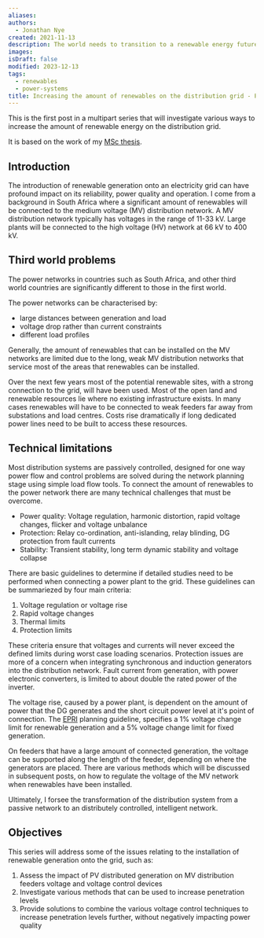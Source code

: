 ```yaml
---
aliases:
authors:
  - Jonathan Nye
created: 2021-11-13
description: The world needs to transition to a renewable energy future to limit climate change. Part one of the series investigates the reasons for why we need to update the distribution network to handle more renewables.
images:
isDraft: false
modified: 2023-12-13
tags:
  - renewables
  - power-systems
title: Increasing the amount of renewables on the distribution grid - Part 1
---
```


This is the first post in a multipart series that will investigate various ways to increase the amount of renewable energy on the distribution grid.

It is based on the work of my [MSc thesis](https://scholar.sun.ac.za/handle/10019.1/86605).

## Introduction

The introduction of renewable generation onto an electricity grid can have profound impact on its reliability, power quality and operation.
I come from a background in South Africa where a significant amount of renewables will be connected to the medium voltage (MV) distribution network.
A MV distribution network typically has voltages in the range of 11-33 kV.
Large plants will be connected to the high voltage (HV) network at 66 kV to 400 kV.

## Third world problems

The power networks in countries such as South Africa, and other third world countries are significantly different to those in the first world.

The power networks can be characterised by:

- large distances between generation and load
- voltage drop rather than current constraints
- different load profiles

Generally, the amount of renewables that can be installed on the MV networks are limited due to the long, weak MV distribution networks that service most of the areas that renewables can be installed.

Over the next few years most of the potential renewable sites, with a strong connection to the grid, will have been used.
Most of the open land and renewable resources lie where no existing infrastructure exists.
In many cases renewables will have to be connected to weak feeders far away from substations and load centres.
Costs rise dramatically if long dedicated power lines need to be built to access these resources.

## Technical limitations

Most distribution systems are passively controlled, designed for one way power flow and control problems are solved during the network planning stage using simple load flow tools.
To connect the amount of renewables to the power network there are many technical challenges that must be overcome.

- Power quality: Voltage regulation, harmonic distortion, rapid voltage changes, flicker and voltage unbalance
- Protection: Relay co-ordination, anti-islanding, relay blinding, DG protection from fault currents
- Stability: Transient stability, long term dynamic stability and voltage collapse

There are basic guidelines to determine if detailed studies need to be performed when connecting a power plant to the grid.
These guidelines can be summariezed by four main criteria:

1. Voltage regulation or voltage rise
2. Rapid voltage changes
3. Thermal limits
4. Protection limits

These criteria ensure that voltages and currents will never exceed the defined limits during worst case loading scenarios.
Protection issues are more of a concern when integrating synchronous and induction generators into the distribution network.
Fault current from generation, with power electronic converters, is limited to about double the rated power of the inverter.

The voltage rise, caused by a power plant, is dependent on the amount of power that the DG generates and the short circuit power level at it's point of connection.
The [EPRI](https://www.epri.com/) planning guideline, specifies a 1% voltage change limit for renewable generation and a 5% voltage change limit for fixed generation.

On feeders that have a large amount of connected generation, the voltage can be supported along the length of the feeder, depending on where the generators are placed.
There are various methods which will be discussed in subsequent posts, on how to regulate the voltage of the MV network when renewables have been installed.

Ultimately, I forsee the transformation of the distribution system from a passive network to an distributely controlled, intelligent network.

## Objectives

This series will address some of the issues relating to the installation of renewable generation onto the grid, such as:

1. Assess the impact of PV distributed generation on MV distribution feeders voltage and voltage control devices
2. Investigate various methods that can be used to increase penetration levels
3. Provide solutions to combine the various voltage control techniques to increase penetration levels further, without negatively impacting power quality
